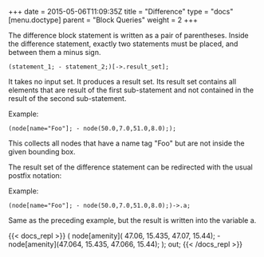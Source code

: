 +++
date = 2015-05-06T11:09:35Z
title = "Difference"
type = "docs"
[menu.doctype]
  parent = "Block Queries"
weight = 2
+++

The difference block statement is written as a pair of parentheses. Inside the difference statement, exactly two statements must be placed, and between them a minus sign.

    (statement_1; - statement_2;)[->.result_set];

It takes no input set. It produces a result set. Its result set contains all elements that are result of the first sub-statement and not contained in the result of the second sub-statement.

Example:

    (node[name="Foo"]; - node(50.0,7.0,51.0,8.0););

This collects all nodes that have a name tag "Foo" but are not inside the given bounding box.

The result set of the difference statement can be redirected with the usual postfix notation:

Example:

    (node[name="Foo"]; - node(50.0,7.0,51.0,8.0);)->.a;

Same as the preceding example, but the result is written into the variable a.

{{< docs_repl >}}
(
node[amenity]( 47.06, 15.435,  47.07,  15.44);
-node[amenity](47.064, 15.435, 47.066, 15.44);
);
out;
{{< /docs_repl >}}

